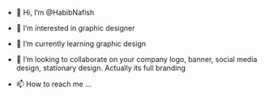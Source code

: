 - 👋 Hi, I’m @HabibNafish
- 👀 I’m interested in graphic designer
- 🌱 I’m currently learning graphic design
- 💞️ I’m looking to collaborate on your company logo, banner, social media design, stationary design. Actually its full branding

- 📫 How to reach me ...

<!---
HabibNafish/HabibNafish is a ✨ special ✨ repository because its `README.md` (this file) appears on your GitHub profile.
You can click the Preview link to take a look at your changes.
--->
